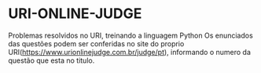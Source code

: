 # URI-ONLINE-JUDGE

Problemas resolvidos no URI, treinando a linguagem Python
Os enunciados das questões podem ser conferidas no site do proprio URI(https://www.urionlinejudge.com.br/judge/pt), informando o numero da questão que esta no titulo.
